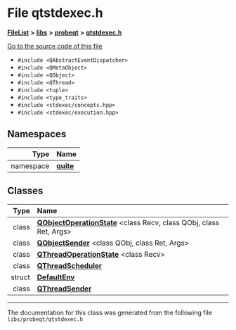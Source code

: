 

# File qtstdexec.h



[**FileList**](files.md) **>** [**libs**](dir_6719ab1f1f7655efc2fa43f7eb574fd1.md) **>** [**probeqt**](dir_22ab9f3959c1273824a5221c73ee839d.md) **>** [**qtstdexec.h**](qtstdexec_8h.md)

[Go to the source code of this file](qtstdexec_8h_source.md)



* `#include <QAbstractEventDispatcher>`
* `#include <QMetaObject>`
* `#include <QObject>`
* `#include <QThread>`
* `#include <tuple>`
* `#include <type_traits>`
* `#include <stdexec/concepts.hpp>`
* `#include <stdexec/execution.hpp>`













## Namespaces

| Type | Name |
| ---: | :--- |
| namespace | [**quite**](namespacequite.md) <br> |


## Classes

| Type | Name |
| ---: | :--- |
| class | [**QObjectOperationState**](classquite_1_1QObjectOperationState.md) &lt;class Recv, class QObj, class Ret, Args&gt;<br> |
| class | [**QObjectSender**](classquite_1_1QObjectSender.md) &lt;class QObj, class Ret, Args&gt;<br> |
| class | [**QThreadOperationState**](classquite_1_1QThreadOperationState.md) &lt;class Recv&gt;<br> |
| class | [**QThreadScheduler**](classquite_1_1QThreadScheduler.md) <br> |
| struct | [**DefaultEnv**](structquite_1_1QThreadScheduler_1_1DefaultEnv.md) <br> |
| class | [**QThreadSender**](classquite_1_1QThreadScheduler_1_1QThreadSender.md) <br> |



















































------------------------------
The documentation for this class was generated from the following file `libs/probeqt/qtstdexec.h`

